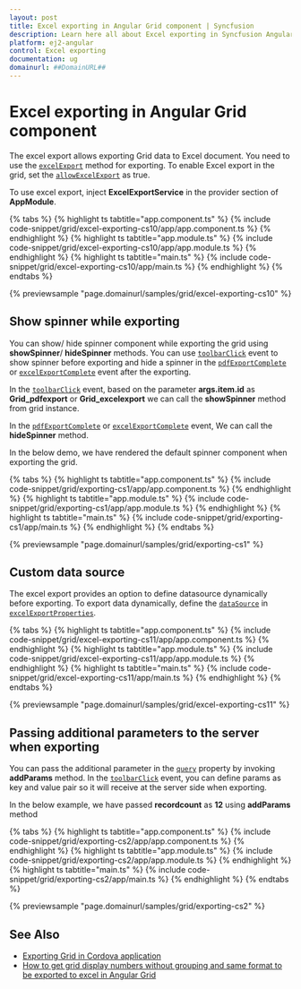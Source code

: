 ```yaml
---
layout: post
title: Excel exporting in Angular Grid component | Syncfusion
description: Learn here all about Excel exporting in Syncfusion Angular Grid component of Syncfusion Essential JS 2 and more.
platform: ej2-angular
control: Excel exporting 
documentation: ug
domainurl: ##DomainURL##
---
```


# Excel exporting in Angular Grid component

The excel export allows exporting Grid data to Excel document. You need to use the [`excelExport`](https://ej2.syncfusion.com/angular/documentation/api/grid/#excelexport) method for exporting. To enable Excel export in the grid, set the [`allowExcelExport`](https://ej2.syncfusion.com/angular/documentation/api/grid/#allowexcelexport) as true.

To use excel export, inject **ExcelExportService** in the provider section of **AppModule**.

{% tabs %}
{% highlight ts tabtitle="app.component.ts" %}
{% include code-snippet/grid/excel-exporting-cs10/app/app.component.ts %}
{% endhighlight %}
{% highlight ts tabtitle="app.module.ts" %}
{% include code-snippet/grid/excel-exporting-cs10/app/app.module.ts %}
{% endhighlight %}
{% highlight ts tabtitle="main.ts" %}
{% include code-snippet/grid/excel-exporting-cs10/app/main.ts %}
{% endhighlight %}
{% endtabs %}
  
{% previewsample "page.domainurl/samples/grid/excel-exporting-cs10" %}

## Show spinner while exporting

You can show/ hide spinner component while exporting the grid using **showSpinner**/ **hideSpinner** methods. You can use [`toolbarClick`](https://ej2.syncfusion.com/angular/documentation/api/grid/#toolbarclick) event to show spinner before exporting and hide a spinner in the [`pdfExportComplete`](https://ej2.syncfusion.com/angular/documentation/api/grid/#pdfexportcomplete) or [`excelExportComplete`](https://ej2.syncfusion.com/angular/documentation/api/grid/#excelexportcomplete) event after the exporting.

In the [`toolbarClick`](https://ej2.syncfusion.com/angular/documentation/api/grid/#toolbarclick) event, based on the parameter **args.item.id** as **Grid_pdfexport** or **Grid_excelexport** we can call the **showSpinner** method from grid instance.

In the [`pdfExportComplete`](https://ej2.syncfusion.com/angular/documentation/api/grid/#pdfexportcomplete) or [`excelExportComplete`](https://ej2.syncfusion.com/angular/documentation/api/grid/#excelexportcomplete) event, We can call the **hideSpinner** method.

In the below demo, we have rendered the default spinner component when exporting the grid.

{% tabs %}
{% highlight ts tabtitle="app.component.ts" %}
{% include code-snippet/grid/exporting-cs1/app/app.component.ts %}
{% endhighlight %}
{% highlight ts tabtitle="app.module.ts" %}
{% include code-snippet/grid/exporting-cs1/app/app.module.ts %}
{% endhighlight %}
{% highlight ts tabtitle="main.ts" %}
{% include code-snippet/grid/exporting-cs1/app/main.ts %}
{% endhighlight %}
{% endtabs %}
  
{% previewsample "page.domainurl/samples/grid/exporting-cs1" %}

## Custom data source

The excel export provides an option to define datasource dynamically before exporting.
To export data dynamically, define the [`dataSource`](https://ej2.syncfusion.com/angular/documentation/api/grid/excelExportProperties/#datasource) in [`excelExportProperties`](https://ej2.syncfusion.com/angular/documentation/api/grid/excelExportProperties/).

{% tabs %}
{% highlight ts tabtitle="app.component.ts" %}
{% include code-snippet/grid/excel-exporting-cs11/app/app.component.ts %}
{% endhighlight %}
{% highlight ts tabtitle="app.module.ts" %}
{% include code-snippet/grid/excel-exporting-cs11/app/app.module.ts %}
{% endhighlight %}
{% highlight ts tabtitle="main.ts" %}
{% include code-snippet/grid/excel-exporting-cs11/app/main.ts %}
{% endhighlight %}
{% endtabs %}
  
{% previewsample "page.domainurl/samples/grid/excel-exporting-cs11" %}

## Passing additional parameters to the server when exporting

You can pass the additional parameter in the [`query`](https://ej2.syncfusion.com/angular/documentation/api/grid/#query) property by invoking **addParams** method. In the [`toolbarClick`](https://ej2.syncfusion.com/angular/documentation/api/grid/#toolbarclick) event, you can define params as key and value pair so it will receive at the server side when exporting.

In the below example, we have passed **recordcount** as **12** using **addParams** method

{% tabs %}
{% highlight ts tabtitle="app.component.ts" %}
{% include code-snippet/grid/exporting-cs2/app/app.component.ts %}
{% endhighlight %}
{% highlight ts tabtitle="app.module.ts" %}
{% include code-snippet/grid/exporting-cs2/app/app.module.ts %}
{% endhighlight %}
{% highlight ts tabtitle="main.ts" %}
{% include code-snippet/grid/exporting-cs2/app/main.ts %}
{% endhighlight %}
{% endtabs %}
  
{% previewsample "page.domainurl/samples/grid/exporting-cs2" %}

## See Also

* [Exporting Grid in Cordova application](../how-to/exporting-grid-in-cordova-application)
* [How to get grid display numbers without grouping and same format to be exported to excel in Angular Grid](https://www.syncfusion.com/forums/151524/how-to-get-grid-display-numbers-without-grouping-and-same-format-to-be-exported-to-excel-in)